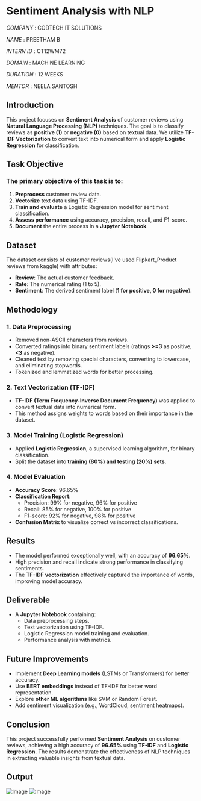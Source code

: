 # Sentiment Analysis with NLP

*COMPANY* : CODTECH IT SOLUTIONS

*NAME* : PREETHAM B

*INTERN ID* : CT12WM72

*DOMAIN* : MACHINE LEARNING 

*DURATION* : 12 WEEKS

*MENTOR* : NEELA SANTOSH 

## Introduction

This project focuses on **Sentiment Analysis** of customer reviews using **Natural Language Processing (NLP)** techniques. The goal is to classify reviews as **positive (1)** or **negative (0)** based on textual data. We utilize **TF-IDF Vectorization** to convert text into numerical form and apply **Logistic Regression** for classification.

## Task Objective

### The primary objective of this task is to:

1. **Preprocess** customer review data.
2. **Vectorize** text data using TF-IDF.
3. **Train and evaluate** a Logistic Regression model for sentiment classification.
4. **Assess performance** using accuracy, precision, recall, and F1-score.
5. **Document** the entire process in a **Jupyter Notebook**.

## Dataset

The dataset consists of customer reviews(I've used Flipkart_Product reviews from kaggle) with attributes:
- **Review**: The actual customer feedback.
- **Rate**: The numerical rating (1 to 5).
- **Sentiment**: The derived sentiment label (**1 for positive, 0 for negative**).

## Methodology

### 1. Data Preprocessing

- Removed non-ASCII characters from reviews.
- Converted ratings into binary sentiment labels (ratings **>=3** as positive, **<3** as negative).
- Cleaned text by removing special characters, converting to lowercase, and eliminating stopwords.
- Tokenized and lemmatized words for better processing.

### 2. Text Vectorization (TF-IDF)

- **TF-IDF (Term Frequency-Inverse Document Frequency)** was applied to convert textual data into numerical form.
- This method assigns weights to words based on their importance in the dataset.

### 3. Model Training (Logistic Regression)

- Applied **Logistic Regression**, a supervised learning algorithm, for binary classification.
- Split the dataset into **training (80%) and testing (20%) sets**.

### 4. Model Evaluation

- **Accuracy Score**: 96.65%
- **Classification Report**:
  - Precision: 99% for negative, 96% for positive
  - Recall: 85% for negative, 100% for positive
  - F1-score: 92% for negative, 98% for positive
- **Confusion Matrix** to visualize correct vs incorrect classifications.

## Results

- The model performed exceptionally well, with an accuracy of **96.65%**.
- High precision and recall indicate strong performance in classifying sentiments.
- The **TF-IDF vectorization** effectively captured the importance of words, improving model accuracy.

## Deliverable

- A **Jupyter Notebook** containing:
  - Data preprocessing steps.
  - Text vectorization using TF-IDF.
  - Logistic Regression model training and evaluation.
  - Performance analysis with metrics.

## Future Improvements

- Implement **Deep Learning models** (LSTMs or Transformers) for better accuracy.
- Use **BERT embeddings** instead of TF-IDF for better word representation.
- Explore **other ML algorithms** like SVM or Random Forest.
- Add sentiment visualization (e.g., WordCloud, sentiment heatmaps).

## Conclusion

This project successfully performed **Sentiment Analysis** on customer reviews, achieving a high accuracy of **96.65%** using **TF-IDF** and **Logistic Regression**. The results demonstrate the effectiveness of NLP techniques in extracting valuable insights from textual data.

## Output

![Image](https://github.com/user-attachments/assets/ac339a33-a7c4-43f0-b196-7b6601b1d537)
![Image](https://github.com/user-attachments/assets/df1da617-a144-490a-9e94-8695603f57df)


